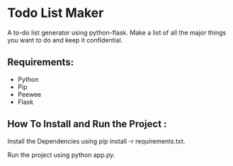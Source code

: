# Todo List Maker
A to-do list generator using python-flask. Make a list of all the major things you want to do and keep it confidential.

## Requirements:
- Python
- Pip
- Peewee
- Flask

## How To Install and Run the Project :
Install the Dependencies using pip install -r requirements.txt.

Run the project using python app.py.


